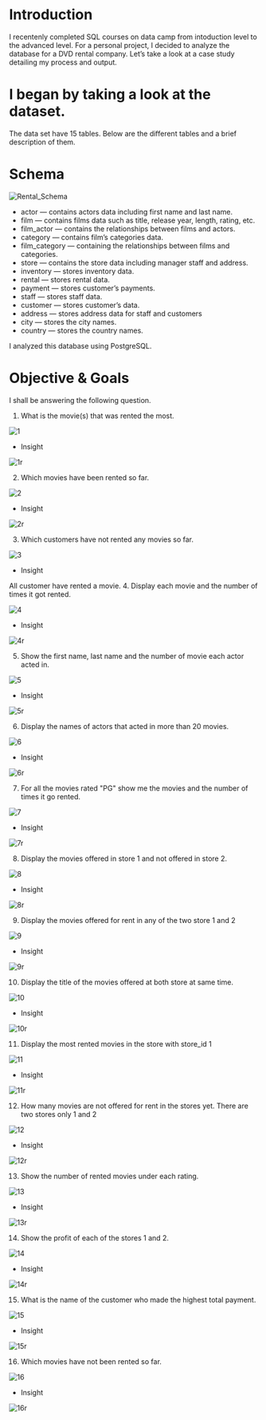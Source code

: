 # Introduction
I recentenly completed SQL courses on data camp from intoduction level to the advanced level. For a personal project, I decided to analyze the database for a DVD rental company. Let’s take a look at a case study detailing my process and output.

# I began by taking a look at the dataset. 
The data set have 15 tables.
Below are the different tables and a brief description of them.

# Schema
![Rental_Schema](https://user-images.githubusercontent.com/78624637/178349512-e5d50905-9b77-4535-819b-a89277ac2a1a.PNG)

* actor — contains actors data including first name and last name.
* film — contains films data such as title, release year, length, rating, etc.
* film_actor — contains the relationships between films and actors.
* category — contains film’s categories data.
* film_category — containing the relationships between films and categories.
* store — contains the store data including manager staff and address.
* inventory — stores inventory data.
* rental — stores rental data.
* payment — stores customer’s payments.
* staff — stores staff data.
* customer — stores customer’s data.
* address — stores address data for staff and customers
* city — stores the city names.
* country — stores the country names.

I analyzed this database using PostgreSQL.

# Objective & Goals
I shall be answering the following question.
1. What is the movie(s) that was rented the most.

![1](https://user-images.githubusercontent.com/78624637/178349823-babcad61-cf31-41d1-9e66-4bf0fca5ee26.PNG)

* Insight

![1r](https://user-images.githubusercontent.com/78624637/178349997-02658143-cfc3-423e-9d5f-853cab8d8f72.PNG)

2. Which movies have been rented so far.

![2](https://user-images.githubusercontent.com/78624637/178350215-bb433c90-59cf-454a-89c4-3ba1534118d7.PNG)

* Insight

![2r](https://user-images.githubusercontent.com/78624637/178350442-4d7e0c45-bb7c-4cdc-b833-85945c82c0c3.PNG)

3. Which customers have not rented any movies so far.

![3](https://user-images.githubusercontent.com/78624637/178354380-2a6a6a6c-c0c5-4ba2-892e-2c350a23eb16.PNG)

* Insight

All customer have rented a movie.
4. Display each movie and the number of times it got rented.

![4](https://user-images.githubusercontent.com/78624637/178350687-2b5a8311-f803-4556-bd4c-787197bf199d.PNG)

 * Insight
 
 ![4r](https://user-images.githubusercontent.com/78624637/178350939-c4a86894-c1b9-4117-b875-91ef5ff199e3.PNG)
 
5. Show the first name, last name and the number of movie each actor acted in.

![5](https://user-images.githubusercontent.com/78624637/178351171-68b4a092-17a8-4462-a6e5-d9c45f06ddfd.PNG)

* Insight

![5r](https://user-images.githubusercontent.com/78624637/178351460-4237f14e-04e5-40b7-88c3-8290be9680c3.PNG)


6. Display the names of actors that acted in more than 20 movies.

![6](https://user-images.githubusercontent.com/78624637/178351934-db7ba275-9030-4a24-a636-a296b5582474.PNG)


* Insight

![6r](https://user-images.githubusercontent.com/78624637/178351702-5ce4dbef-6786-45de-9d2d-41f92f1b95b0.PNG)


7. For all the movies rated "PG" show me the movies and the number of times it go rented.

![7](https://user-images.githubusercontent.com/78624637/178351956-c65c151f-e9b7-4871-abfe-911df53ec336.PNG)

* Insight

![7r](https://user-images.githubusercontent.com/78624637/178351990-1fff9665-8cac-4fa6-893e-814d80dbcf3b.PNG)

8. Display the movies offered in store 1 and not offered in store 2.

![8](https://user-images.githubusercontent.com/78624637/178352028-1034a355-e6bd-41db-a5dd-64bdb68bd921.PNG)

* Insight

![8r](https://user-images.githubusercontent.com/78624637/178352055-ff4a6c54-cb03-4da3-acea-6c93df5a9926.PNG)

9. Display the movies offered for rent in any of the two store 1 and 2

![9](https://user-images.githubusercontent.com/78624637/178352080-71f428a0-af42-4106-b21b-7f510eed6197.PNG)

* Insight

![9r](https://user-images.githubusercontent.com/78624637/178352101-90a62eb8-a69c-44b3-900a-a1e37e3d36b2.PNG)

10. Display the title of the movies offered at both store at same time.

![10](https://user-images.githubusercontent.com/78624637/178352126-1d7d061c-dfbe-46e4-83d8-bcc513739b90.PNG)

* Insight


![10r](https://user-images.githubusercontent.com/78624637/178352174-08168fe7-3e52-4fef-80df-db1791acad3d.PNG)


11. Display the most rented movies in the store with store_id 1


![11](https://user-images.githubusercontent.com/78624637/178352724-7573ba90-21f3-4a5f-99bd-e4d8c005861a.PNG)
 
 * Insight 
 
 ![11r](https://user-images.githubusercontent.com/78624637/178352765-2243b0c7-5fc3-460f-87dd-ea3c84fa553c.PNG)


12. How many movies are not offered for rent in the stores yet. There are two stores only 1 and 2

![12](https://user-images.githubusercontent.com/78624637/178352788-fc6c06c1-411b-496a-af09-a2338d123170.PNG)


* Insight


![12r](https://user-images.githubusercontent.com/78624637/178352842-d8d7b357-3548-4473-aa9b-c429fe56a902.PNG)

13. Show the number of rented movies under each rating.

![13](https://user-images.githubusercontent.com/78624637/178352880-94f8ae45-6171-4856-8f2a-8086b679c3b4.PNG)


* Insight


![13r](https://user-images.githubusercontent.com/78624637/178352903-83b7f27d-23c1-4587-a4ee-7bdd39bea884.PNG)

14. Show the profit of each of the stores 1 and 2.


![14](https://user-images.githubusercontent.com/78624637/178352935-0bed37a3-2e37-44ae-bb85-53af81b12912.PNG)

* Insight


![14r](https://user-images.githubusercontent.com/78624637/178352964-2eeae562-a110-41b8-8165-e1ff470bd63d.PNG)


15. What is the name of the customer who made the highest total payment.

![15](https://user-images.githubusercontent.com/78624637/178352993-42767559-807b-42a0-930a-d716434a9927.PNG)

* Insight


![15r](https://user-images.githubusercontent.com/78624637/178353029-f2eab501-5d8e-4176-a638-14d1cf55654a.PNG)

16. Which movies have not been rented so far.


![16](https://user-images.githubusercontent.com/78624637/178353061-c476f874-f325-443f-897e-435a0b1b962c.PNG)

* Insight


![16r](https://user-images.githubusercontent.com/78624637/178353077-ebbecc4b-0db0-465c-a1c0-9d4d85e1a89f.PNG)

